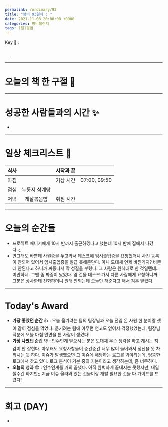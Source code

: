 ```yaml
---
permalink: /ordinary/93
title: "평비 93일차 : "
date: 2021-11-08 20:00:00 +0900
categories: 평비챌린지
tags: 1일1평범
---  
```

Key 🔑 :  
```

  - 
```

---
# 오늘의 책 한 구절 📕

---
# 성공한 사람들과의 시간 ✨
- 

---
# 일상 체크리스트 📃

| 식사 |  | 시작과 끝 |  |
|:----:|:----:|:----:|:----:|
| 아침 |  | 기상 시간 | 07:00, 09:50 |
| 점심 | 누룽지 삼계탕 |  |  |
| 저녁 | 게살볶음밥 | 취침 시간 |  |

---
# 오늘의 순간들
- 프로젝트 매니저에게 10시 반까지 출근하겠다고 했는데 10시 반에 집에서 나갔다..;;  
- 안그래도 바쁜데 사원증을 두고와서 데스크에 임시출입증을 요청했더니 사진 등록이 안되어 있어서 임시출입증을 발급 못해준단다. 아니 도대체 언제 바뀐거지? 바쁜데 안된다고 하니까 짜증나서 막 성질을 부렸다. 그 사람은 원칙대로 한 것일텐데.. 미안하네. 그땐 좀 짜증이 났었다. 옆 건물 데스크 가서 다른 사람에게 요청하니까 그분은 상사한테 전화하더니 원래 안되는데 오늘만 해준다고 해서 겨우 받았다.

---
# Today's Award
- **가장 좋았던 순간** 👍 : 오늘 옮기려는 팀의 팀장님과 오늘 전입 온 사원 한 분이랑 셋이 같이 점심을 먹었다. 옮기려는 팀에 아무런 연고도 없어서 걱정했었는데, 팀장님 덕분에 오늘 마침 안면을 튼 사람이 생겼다!  
- **가장 나빴던 순간** 👎 : 인수인계 받으시는 분은 도대체 무슨 생각을 하고 계시는 지 감이 안 잡힌다. 아무래도 요청사항들이 중간중간 너무 많이 들어와서 정신을 못 차리시는 듯 하다. 이슈가 발생했으면 그 이슈에 해당하는 로그를 봐야되는데, 엉뚱한 로그에서 찾고 있다. 로그 분석이 기본 중의 기본이라고 생각하는데, 좀 너무하다.  
- **오늘의 성과** 😎 : 인수인계를 거의 끝냈다. 아직 완벽하게 끝내지는 못했지만, 내일 철수긴 하지만;; 지금 이슈 올라와 있는 것들이랑 개발 필요한 것들 다 가이드를 드렸다!  

---
# 회고 (DAY)
-
